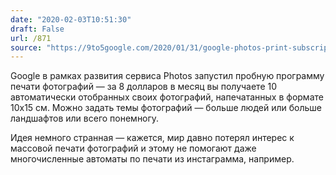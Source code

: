 ```yaml
---
date: "2020-02-03T10:51:30"
draft: False
url: /871
source: "https://9to5google.com/2020/01/31/google-photos-print-subscription/"
---
```


Google в рамках развития сервиса Photos запустил пробную программу печати фотографий — за 8 долларов в месяц вы получаете 10 автоматически отобранных своих фотографий, напечатанных в формате 10х15 см. Можно задать темы фотографий — больше людей или больше ландшафтов или всего понемногу.

Идея немного странная — кажется, мир давно потерял интерес к массовой печати фотографий и этому не помогают даже многочисленные автоматы по печати из инстаграмма, например.
